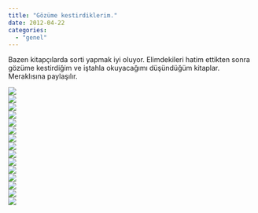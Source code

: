 ```yaml
---
title: "Gözüme kestirdiklerim."
date: 2012-04-22
categories: 
  - "genel"
---
```


Bazen kitapçılarda sorti yapmak iyi oluyor. Elimdekileri hatim ettikten sonra gözüme kestirdiğim ve iştahla okuyacağımı düşündüğüm kitaplar.  
Meraklısına paylaşılır.

  
![](/images/20120422_150935.png)  
![](/images/20120422_151225.png)  
![](/images/20120422_151000.png)  
![](/images/20120422_151417.png)  
![](/images/20120422_150838.png)  
![](/images/20120422_151447.png)  
![](/images/20120422_150907.png)  
![](/images/20120422_151617.png)  
![](/images/20120422_150706.png)  
![](/images/20120422_152051.png)  
![](/images/20120422_150800.png)  
![](/images/20120422_152415.png)  
![](/images/20120422_151016.png)  
![](/images/20120422_151045.png)  
![](/images/20120422_151129.png)
